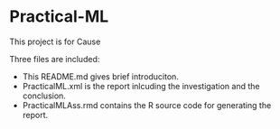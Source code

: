 # Practical-ML

This project is for Cause

Three files are included:

- This README.md gives brief introduciton.
- PracticalML.xml is the report inlcuding the investigation and the conclusion.
- PracticalMLAss.rmd contains the R source code for generating the report.
